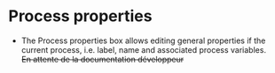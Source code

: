 Process properties
==================

-   The Process properties box allows editing general properties if the current process, i.e. label, name and associated process variables.\
    ~~En attente de la documentation développeur~~

